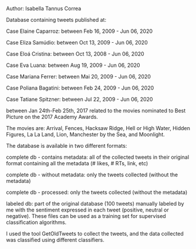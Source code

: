 Author: Isabella Tannus Correa

Database containing tweets published at:

Case Elaine Caparroz: between Feb 16, 2009 - Jun 06, 2020

Case Eliza Samúdio: between Oct 13, 2009 - Jun 06, 2020

Case Eloá Cristina: between Oct 13, 2008 - Jun 06, 2020

Case Eva Luana: between Aug 19, 2009 - Jun 06, 2020

Case Mariana Ferrer: between Mai 20, 2009 - Jun 06, 2020

Case Poliana Bagatini: between Feb 24, 2009 - Jun 06, 2020

Case Tatiane Spitzner: between Jul 22, 2009 - Jun 06, 2020

between Jan 24th-Feb 25th, 2017 related to the movies nominated to Best Picture on the 2017 Academy Awards.

The movies are: Arrival, Fences, Hacksaw Ridge, Hell or High Water, Hidden Figures, La La Land, Lion, Manchester by the Sea, and Moonlight.

The database is available in two different formats:

complete db - contains metadata: all of the collected tweets in their original format containing all the metadata (# likes, # RTs, link, etc)

complete db - without metadata: only the tweets collected (without the metadata)

complete db - processed: only the tweets collected (without the metadata)

labeled db: part of the original database (100 tweets) manually labeled by me with the sentiment expressed in each tweet (positive, neutral or negative). These files can be used as a training set for supervised classification algorithms.

I used the tool GetOldTweets to collect the tweets, and the data collected was classified using different classifiers. 
